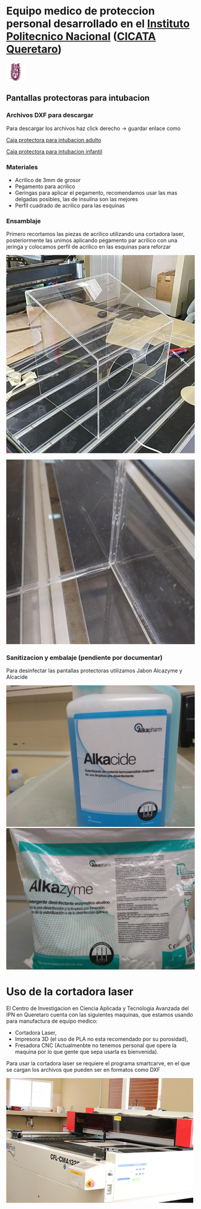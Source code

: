 # Equipo medico de proteccion personal desarrollado en el [Instituto Politecnico Nacional](https://www.ipn.mx/) ([CICATA Queretaro](https://www.cicataqro.ipn.mx/cq/qro/Paginas/index.html)) 

![logo](https://github.com/CICATA/covid19/blob/master/ipn.png)



## Pantallas protectoras para intubacion



### Archivos DXF para descargar

Para descargar los archivos haz click derecho -> guardar enlace como 



[Caja protectora para intubacion adulto](https://github.com/CICATA/covid19/raw/master/caja_covid_rampa_adulto.dxf)


[Caja protectora para intubacion infantil](https://github.com/CICATA/covid19/raw/master/caja_covid_rampa_infantil.dxf)

### Materiales

+ Acrilico de 3mm de grosor
+ Pegamento para acrilico
+ Geringas para aplicar el pegamento, recomendamos usar las mas delgadas posibles, las de insulina son las mejores
+ Perfil cuadrado de acrilico para las esquinas

### Ensamblaje

Primero recortamos las piezas de acrilico utilizando una cortadora laser, posteriormente las unimos aplicando pegamento par acrilico con una jeringa y colocamos perfil de acrilico en las esquinas para reforzar

![ensamblada](https://github.com/CICATA/covid19/blob/master/terminada.jpg)

![ensamblada](https://github.com/CICATA/covid19/blob/master/esquinas.jpg)

### Sanitizacion y embalaje (pendiente por documentar)

Para desinfectar las pantallas protectoras utilizamos Jabon Alcazyme y Alcacide

![Alcacide](https://github.com/CICATA/covid19/blob/master/Alcacide.jpeg)
![Alkazyme](https://github.com/CICATA/covid19/blob/master/Alkazyme.jpeg)

# Uso de la cortadora laser

El Centro de Investigacion en Ciencia Aplicada y Tecnologia Avanzada del IPN en Queretaro cuenta con las siguientes maquinas, que estamos usando para manufactura de equipo medico:

+ Cortadora Laser,
+ Impresora 3D (el uso de PLA no esta recomendado por su porosidad),
+ Fresadora CNC (Actualmenbte no tenemos personal que opere la maquina por lo que gente que sepa usarla es bienvenida).


Para usar la cortadora laser se requiere el programa smartcarve, en el que se cargan los archivos que pueden ser en formatos como DXF

![cortadora](https://github.com/CICATA/covid19/blob/master/cortadora.jpg)

